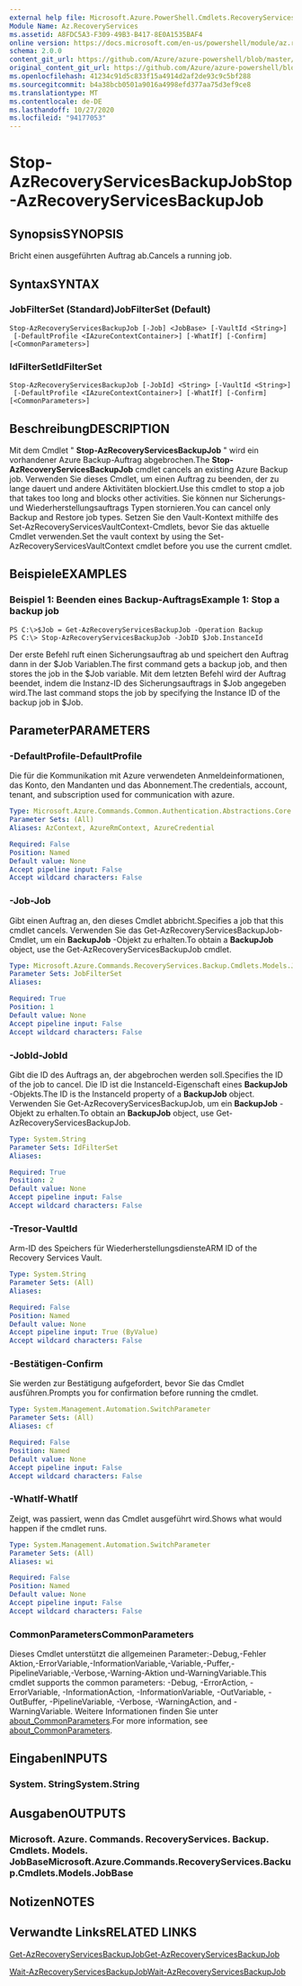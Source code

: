```yaml
---
external help file: Microsoft.Azure.PowerShell.Cmdlets.RecoveryServices.Backup.dll-Help.xml
Module Name: Az.RecoveryServices
ms.assetid: A8FDC5A3-F309-49B3-B417-8E0A1535BAF4
online version: https://docs.microsoft.com/en-us/powershell/module/az.recoveryservices/stop-azrecoveryservicesbackupjob
schema: 2.0.0
content_git_url: https://github.com/Azure/azure-powershell/blob/master/src/RecoveryServices/RecoveryServices/help/Stop-AzRecoveryServicesBackupJob.md
original_content_git_url: https://github.com/Azure/azure-powershell/blob/master/src/RecoveryServices/RecoveryServices/help/Stop-AzRecoveryServicesBackupJob.md
ms.openlocfilehash: 41234c91d5c833f15a4914d2af2de93c9c5bf288
ms.sourcegitcommit: b4a38bcb0501a9016a4998efd377aa75d3ef9ce8
ms.translationtype: MT
ms.contentlocale: de-DE
ms.lasthandoff: 10/27/2020
ms.locfileid: "94177053"
---
```

# <span data-ttu-id="e16ef-101">Stop-AzRecoveryServicesBackupJob</span><span class="sxs-lookup"><span data-stu-id="e16ef-101">Stop-AzRecoveryServicesBackupJob</span></span>

## <span data-ttu-id="e16ef-102">Synopsis</span><span class="sxs-lookup"><span data-stu-id="e16ef-102">SYNOPSIS</span></span>
<span data-ttu-id="e16ef-103">Bricht einen ausgeführten Auftrag ab.</span><span class="sxs-lookup"><span data-stu-id="e16ef-103">Cancels a running job.</span></span>

## <span data-ttu-id="e16ef-104">Syntax</span><span class="sxs-lookup"><span data-stu-id="e16ef-104">SYNTAX</span></span>

### <span data-ttu-id="e16ef-105">JobFilterSet (Standard)</span><span class="sxs-lookup"><span data-stu-id="e16ef-105">JobFilterSet (Default)</span></span>
```
Stop-AzRecoveryServicesBackupJob [-Job] <JobBase> [-VaultId <String>]
 [-DefaultProfile <IAzureContextContainer>] [-WhatIf] [-Confirm] [<CommonParameters>]
```

### <span data-ttu-id="e16ef-106">IdFilterSet</span><span class="sxs-lookup"><span data-stu-id="e16ef-106">IdFilterSet</span></span>
```
Stop-AzRecoveryServicesBackupJob [-JobId] <String> [-VaultId <String>]
 [-DefaultProfile <IAzureContextContainer>] [-WhatIf] [-Confirm] [<CommonParameters>]
```

## <span data-ttu-id="e16ef-107">Beschreibung</span><span class="sxs-lookup"><span data-stu-id="e16ef-107">DESCRIPTION</span></span>
<span data-ttu-id="e16ef-108">Mit dem Cmdlet " **Stop-AzRecoveryServicesBackupJob** " wird ein vorhandener Azure Backup-Auftrag abgebrochen.</span><span class="sxs-lookup"><span data-stu-id="e16ef-108">The **Stop-AzRecoveryServicesBackupJob** cmdlet cancels an existing Azure Backup job.</span></span>
<span data-ttu-id="e16ef-109">Verwenden Sie dieses Cmdlet, um einen Auftrag zu beenden, der zu lange dauert und andere Aktivitäten blockiert.</span><span class="sxs-lookup"><span data-stu-id="e16ef-109">Use this cmdlet to stop a job that takes too long and blocks other activities.</span></span>
<span data-ttu-id="e16ef-110">Sie können nur Sicherungs-und Wiederherstellungsauftrags Typen stornieren.</span><span class="sxs-lookup"><span data-stu-id="e16ef-110">You can cancel only Backup and Restore job types.</span></span>
<span data-ttu-id="e16ef-111">Setzen Sie den Vault-Kontext mithilfe des Set-AzRecoveryServicesVaultContext-Cmdlets, bevor Sie das aktuelle Cmdlet verwenden.</span><span class="sxs-lookup"><span data-stu-id="e16ef-111">Set the vault context by using the Set-AzRecoveryServicesVaultContext cmdlet before you use the current cmdlet.</span></span>

## <span data-ttu-id="e16ef-112">Beispiele</span><span class="sxs-lookup"><span data-stu-id="e16ef-112">EXAMPLES</span></span>

### <span data-ttu-id="e16ef-113">Beispiel 1: Beenden eines Backup-Auftrags</span><span class="sxs-lookup"><span data-stu-id="e16ef-113">Example 1: Stop a backup job</span></span>
```
PS C:\>$Job = Get-AzRecoveryServicesBackupJob -Operation Backup
PS C:\> Stop-AzRecoveryServicesBackupJob -JobID $Job.InstanceId
```

<span data-ttu-id="e16ef-114">Der erste Befehl ruft einen Sicherungsauftrag ab und speichert den Auftrag dann in der $Job Variablen.</span><span class="sxs-lookup"><span data-stu-id="e16ef-114">The first command gets a backup job, and then stores the job in the $Job variable.</span></span>
<span data-ttu-id="e16ef-115">Mit dem letzten Befehl wird der Auftrag beendet, indem die Instanz-ID des Sicherungsauftrags in $Job angegeben wird.</span><span class="sxs-lookup"><span data-stu-id="e16ef-115">The last command stops the job by specifying the Instance ID of the backup job in $Job.</span></span>

## <span data-ttu-id="e16ef-116">Parameter</span><span class="sxs-lookup"><span data-stu-id="e16ef-116">PARAMETERS</span></span>

### <span data-ttu-id="e16ef-117">-DefaultProfile</span><span class="sxs-lookup"><span data-stu-id="e16ef-117">-DefaultProfile</span></span>
<span data-ttu-id="e16ef-118">Die für die Kommunikation mit Azure verwendeten Anmeldeinformationen, das Konto, den Mandanten und das Abonnement.</span><span class="sxs-lookup"><span data-stu-id="e16ef-118">The credentials, account, tenant, and subscription used for communication with azure.</span></span>

```yaml
Type: Microsoft.Azure.Commands.Common.Authentication.Abstractions.Core.IAzureContextContainer
Parameter Sets: (All)
Aliases: AzContext, AzureRmContext, AzureCredential

Required: False
Position: Named
Default value: None
Accept pipeline input: False
Accept wildcard characters: False
```

### <span data-ttu-id="e16ef-119">-Job</span><span class="sxs-lookup"><span data-stu-id="e16ef-119">-Job</span></span>
<span data-ttu-id="e16ef-120">Gibt einen Auftrag an, den dieses Cmdlet abbricht.</span><span class="sxs-lookup"><span data-stu-id="e16ef-120">Specifies a job that this cmdlet cancels.</span></span>
<span data-ttu-id="e16ef-121">Verwenden Sie das Get-AzRecoveryServicesBackupJob-Cmdlet, um ein **BackupJob** -Objekt zu erhalten.</span><span class="sxs-lookup"><span data-stu-id="e16ef-121">To obtain a **BackupJob** object, use the Get-AzRecoveryServicesBackupJob cmdlet.</span></span>

```yaml
Type: Microsoft.Azure.Commands.RecoveryServices.Backup.Cmdlets.Models.JobBase
Parameter Sets: JobFilterSet
Aliases:

Required: True
Position: 1
Default value: None
Accept pipeline input: False
Accept wildcard characters: False
```

### <span data-ttu-id="e16ef-122">-JobId</span><span class="sxs-lookup"><span data-stu-id="e16ef-122">-JobId</span></span>
<span data-ttu-id="e16ef-123">Gibt die ID des Auftrags an, der abgebrochen werden soll.</span><span class="sxs-lookup"><span data-stu-id="e16ef-123">Specifies the ID of the job to cancel.</span></span>
<span data-ttu-id="e16ef-124">Die ID ist die InstanceId-Eigenschaft eines **BackupJob** -Objekts.</span><span class="sxs-lookup"><span data-stu-id="e16ef-124">The ID is the InstanceId property of a **BackupJob** object.</span></span>
<span data-ttu-id="e16ef-125">Verwenden Sie Get-AzRecoveryServicesBackupJob, um ein **BackupJob** -Objekt zu erhalten.</span><span class="sxs-lookup"><span data-stu-id="e16ef-125">To obtain an **BackupJob** object, use Get-AzRecoveryServicesBackupJob.</span></span>

```yaml
Type: System.String
Parameter Sets: IdFilterSet
Aliases:

Required: True
Position: 2
Default value: None
Accept pipeline input: False
Accept wildcard characters: False
```

### <span data-ttu-id="e16ef-126">-Tresor</span><span class="sxs-lookup"><span data-stu-id="e16ef-126">-VaultId</span></span>
<span data-ttu-id="e16ef-127">Arm-ID des Speichers für Wiederherstellungsdienste</span><span class="sxs-lookup"><span data-stu-id="e16ef-127">ARM ID of the Recovery Services Vault.</span></span>

```yaml
Type: System.String
Parameter Sets: (All)
Aliases:

Required: False
Position: Named
Default value: None
Accept pipeline input: True (ByValue)
Accept wildcard characters: False
```

### <span data-ttu-id="e16ef-128">-Bestätigen</span><span class="sxs-lookup"><span data-stu-id="e16ef-128">-Confirm</span></span>
<span data-ttu-id="e16ef-129">Sie werden zur Bestätigung aufgefordert, bevor Sie das Cmdlet ausführen.</span><span class="sxs-lookup"><span data-stu-id="e16ef-129">Prompts you for confirmation before running the cmdlet.</span></span>

```yaml
Type: System.Management.Automation.SwitchParameter
Parameter Sets: (All)
Aliases: cf

Required: False
Position: Named
Default value: None
Accept pipeline input: False
Accept wildcard characters: False
```

### <span data-ttu-id="e16ef-130">-WhatIf</span><span class="sxs-lookup"><span data-stu-id="e16ef-130">-WhatIf</span></span>
<span data-ttu-id="e16ef-131">Zeigt, was passiert, wenn das Cmdlet ausgeführt wird.</span><span class="sxs-lookup"><span data-stu-id="e16ef-131">Shows what would happen if the cmdlet runs.</span></span>

```yaml
Type: System.Management.Automation.SwitchParameter
Parameter Sets: (All)
Aliases: wi

Required: False
Position: Named
Default value: None
Accept pipeline input: False
Accept wildcard characters: False
```

### <span data-ttu-id="e16ef-132">CommonParameters</span><span class="sxs-lookup"><span data-stu-id="e16ef-132">CommonParameters</span></span>
<span data-ttu-id="e16ef-133">Dieses Cmdlet unterstützt die allgemeinen Parameter:-Debug,-Fehler Aktion,-ErrorVariable,-InformationVariable,-Variable,-Puffer,-PipelineVariable,-Verbose,-Warning-Aktion und-WarningVariable.</span><span class="sxs-lookup"><span data-stu-id="e16ef-133">This cmdlet supports the common parameters: -Debug, -ErrorAction, -ErrorVariable, -InformationAction, -InformationVariable, -OutVariable, -OutBuffer, -PipelineVariable, -Verbose, -WarningAction, and -WarningVariable.</span></span> <span data-ttu-id="e16ef-134">Weitere Informationen finden Sie unter [about_CommonParameters](http://go.microsoft.com/fwlink/?LinkID=113216).</span><span class="sxs-lookup"><span data-stu-id="e16ef-134">For more information, see [about_CommonParameters](http://go.microsoft.com/fwlink/?LinkID=113216).</span></span>

## <span data-ttu-id="e16ef-135">Eingaben</span><span class="sxs-lookup"><span data-stu-id="e16ef-135">INPUTS</span></span>

### <span data-ttu-id="e16ef-136">System. String</span><span class="sxs-lookup"><span data-stu-id="e16ef-136">System.String</span></span>

## <span data-ttu-id="e16ef-137">Ausgaben</span><span class="sxs-lookup"><span data-stu-id="e16ef-137">OUTPUTS</span></span>

### <span data-ttu-id="e16ef-138">Microsoft. Azure. Commands. RecoveryServices. Backup. Cmdlets. Models. JobBase</span><span class="sxs-lookup"><span data-stu-id="e16ef-138">Microsoft.Azure.Commands.RecoveryServices.Backup.Cmdlets.Models.JobBase</span></span>

## <span data-ttu-id="e16ef-139">Notizen</span><span class="sxs-lookup"><span data-stu-id="e16ef-139">NOTES</span></span>

## <span data-ttu-id="e16ef-140">Verwandte Links</span><span class="sxs-lookup"><span data-stu-id="e16ef-140">RELATED LINKS</span></span>

[<span data-ttu-id="e16ef-141">Get-AzRecoveryServicesBackupJob</span><span class="sxs-lookup"><span data-stu-id="e16ef-141">Get-AzRecoveryServicesBackupJob</span></span>](./Get-AzRecoveryServicesBackupJob.md)

[<span data-ttu-id="e16ef-142">Wait-AzRecoveryServicesBackupJob</span><span class="sxs-lookup"><span data-stu-id="e16ef-142">Wait-AzRecoveryServicesBackupJob</span></span>](./Wait-AzRecoveryServicesBackupJob.md)


